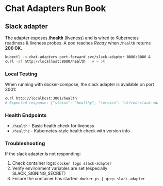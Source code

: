 # Chat Adapters Run Book

## Slack adapter

The adapter exposes **/health** (liveness) and is wired to Kubernetes readiness &
liveness probes. A pod reaches *Ready* when `/health` returns **200 OK**.

```sh
kubectl -n chat-adapters port-forward svc/slack-adapter 8080:8080 &
curl -sf http://localhost:8080/health   # → ok
```

### Local Testing

When running with docker-compose, the slack adapter is available on port 3001:

```sh
curl http://localhost:3001/health
# Expected response: {"status": "healthy", "service": "alfred-slack-adapter"}
```

### Health Endpoints

- `/health` - Basic health check for liveness
- `/healthz` - Kubernetes-style health check with version info

### Troubleshooting

If the slack adapter is not responding:

1. Check container logs: `docker logs slack-adapter`
2. Verify environment variables are set (especially SLACK_SIGNING_SECRET)
3. Ensure the container has started: `docker ps | grep slack-adapter`
